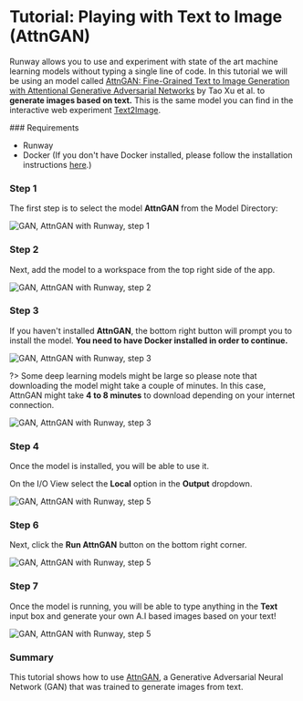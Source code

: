 # Tutorial: Playing with Text to Image (AttnGAN)

Runway allows you to use and experiment with state of the art machine learning models without typing a single line of code. In this tutorial we will be using an model called [AttnGAN: Fine-Grained Text to Image Generation with Attentional Generative Adversarial Networks](https://github.com/taoxugit/AttnGAN/) by Tao Xu et al. to **generate images based on text.** This is the same model you can find in the interactive web experiment [Text2Image](https://t2i.cvalenzuelab.com/).


### Requirements

- Runway
- Docker (If you don't have Docker installed, please follow the installation instructions [here](/getting-started/docker).)


### Step 1

The first step is to select the model **AttnGAN** from the Model Directory:

![GAN, AttnGAN with Runway, step 1](assets/images/tutorials/tutorial_t2i/01_model.png)

### Step 2

Next, add the model to a workspace from the top right side of the app.

![GAN, AttnGAN with Runway, step 2](assets/images/tutorials/tutorial_t2i/02_select.png)

### Step 3

If you haven't installed **AttnGAN**, the bottom right button will prompt you to install the model.  **You need to have Docker installed in order to continue.**

![GAN, AttnGAN with Runway, step 3](assets/images/tutorials/tutorial_t2i/attn02.jpg)


?> Some deep learning models might be large so please note that downloading the model might take a couple of minutes. In this case, AttnGAN might take **4 to 8 minutes** to download depending on your internet connection.

![GAN, AttnGAN with Runway, step 3](assets/images/tutorials/tutorial_t2i/attn03.jpg)

### Step 4

Once the model is installed, you will be able to use it.

On the I/O View select the **Local** option in the **Output** dropdown.

![GAN, AttnGAN with Runway, step 5](assets/images/tutorials/tutorial_t2i/attn05.jpg)


### Step 6

Next, click the **Run AttnGAN** button on the bottom right corner.

![GAN, AttnGAN with Runway, step 5](assets/images/tutorials/tutorial_t2i/attn06.jpg)


### Step 7

Once the model is running, you will be able to type anything in the **Text** input box and generate your own A.I based images based on your text!

![GAN, AttnGAN with Runway, step 5](assets/images/tutorials/tutorial_t2i/attn07.jpg)


### Summary

This tutorial shows how to use [AttnGAN](https://github.com/taoxugit/AttnGAN/), a Generative Adversarial Neural Network (GAN) that was trained to generate images from text.
